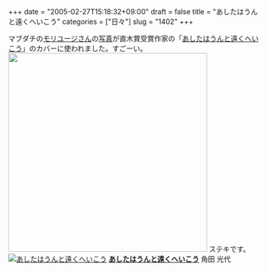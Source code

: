 +++
date = "2005-02-27T15:18:32+09:00"
draft = false
title = "あしたはうんと遠くへいこう"
categories = ["日々"]
slug = "1402"
+++

マブダチの<a href="dacafe.org" target="_blank">モリユージさん</a>の<a href="http://dacafe.petit.cc" target="_blank">写真</a>が直木賞受賞作家の「<a href="http://www.amazon.co.jp/exec/obidos/ASIN/4043726031/ieiriblog-22?dev-t=DVZ02IW2V71DT%26camp=2025%26link_code=xm2" target="_blank">あしたはうんと遠くへいこう</a>」のカバーに使われました。すごーい。
<img src="http://dacafe.petit.cc/1img/banana1_img/img20050226233918.jpg" width="400">
ステキです。
<a href="http://www.amazon.co.jp/exec/obidos/ASIN/4043726031/ieiriblog-22?dev-t=DVZ02IW2V71DT%26camp=2025%26link_code=xm2" target="_blank"><img border="0" src="http://images-jp.amazon.com/images/P/4043726031.09.MZZZZZZZ.jpg" alt="あしたはうんと遠くへいこう" /></a>
<a href="http://www.amazon.co.jp/exec/obidos/ASIN/4043726031/ieiriblog-22?dev-t=DVZ02IW2V71DT%26camp=2025%26link_code=xm2" target="_blank"><strong>あしたはうんと遠くへいこう</strong></a>
角田 光代
